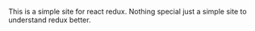 This is a simple site for react redux. Nothing special just a simple site to understand redux better.